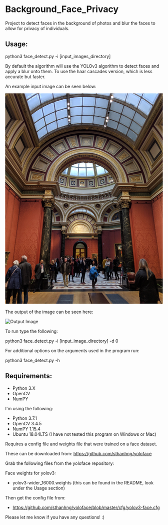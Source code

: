 # Background_Face_Privacy 

Project to detect faces in the background of photos and blur the faces to allow for privacy of individuals.

Usage:
-------------

python3 face_detect.py -i [input_images_directory]

By default the algorithm will use the YOLOv3 algorithm to detect faces and apply a blur onto them. To use the haar cascades version, which is less accurate but faster.

An example input image can be seen below:

![Input Image](images/test.jpeg)

The output of the image can be seen here:

![Output Image](out_images_yolo/test_output.png)

To run type the following:

python3 face_detect.py -i [input_image_directory] -d 0

For additional options on the arguments used in the program run:

python3 face_detect.py -h


Requirements:
--------------

- Python 3.X
- OpenCV
- NumPY

I'm using the following:
- Python 3.7.1
- OpenCV 3.4.5
- NumPY  1.15.4
- Ubuntu 18.04LTS (I have not tested this program on Windows or Mac)

Requires a config file and weights file that were trained on a face dataset.

These can be downloaded from:
https://github.com/sthanhng/yoloface

Grab the following files from the yoloface repository:

Face weights for yolov3:
- yolov3-wider_16000.weights   (this can be found in the README, look under the Usage section)

Then get the config file from:
- https://github.com/sthanhng/yoloface/blob/master/cfg/yolov3-face.cfg



Please let me know if you have any questions! :)
